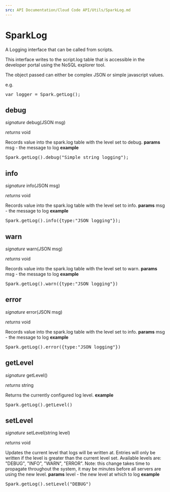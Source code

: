 ```yaml
---
src: API Documentation/Cloud Code API/Utils/SparkLog.md
---
```


# SparkLog

A Logging interface that can be called from scripts.

This interface writes to the script.log table that is accessible in the developer portal using the NoSQL explorer tool.

The object passed can either be complex JSON or simple javascript values.

e.g.

<pre rel="highlighter" code-brush="js" contenteditable="false">var logger = Spark.getLog();</pre>


## debug
_signature_ debug(JSON msg)</p>
_returns_ void</p>
Records value into the spark.log table with the level set to debug.
<b>params</b>
msg - the message to log
<b>example</b>
<pre rel="highlighter" code-brush="js" contenteditable="false">Spark.getLog().debug("Simple string logging");</pre>

## info
_signature_ info(JSON msg)</p>
_returns_ void</p>
Records value into the spark.log table with the level set to info.
<b>params</b>
msg - the message to log
<b>example</b>
<pre rel="highlighter" code-brush="js" contenteditable="false">Spark.getLog().info({type:"JSON logging"});</pre>

## warn
_signature_ warn(JSON msg)</p>
_returns_ void</p>
Records value into the spark.log table with the level set to warn.
<b>params</b>
msg - the message to log
<b>example</b>
<pre rel="highlighter" code-brush="js" contenteditable="false">Spark.getLog().warn({type:"JSON logging"})</pre>

## error
_signature_ error(JSON msg)</p>
_returns_ void</p>
Records value into the spark.log table with the level set to info.
<b>params</b>
msg - the message to log
<b>example</b>
<pre rel="highlighter" code-brush="js" contenteditable="false">Spark.getLog().error({type:"JSON logging"})</pre>

## getLevel
_signature_ getLevel()</p>
_returns_ string</p>
Returns the currently configured log level.
<b>example</b>
<pre rel="highlighter" code-brush="js" contenteditable="false">Spark.getLog().getLevel()</pre>

## setLevel
_signature_ setLevel(string level)</p>
_returns_ void</p>
Updates the current level that logs will be written at.
Entries will only be written if the level is greater than the current level set.
Available levels are: "DEBUG", "INFO", "WARN", "ERROR".
Note: this change takes time to propagate throughout the system, it may be minutes before all servers are using the new level.
<b>params</b>
level - the new level at which to log
<b>example</b>
<pre rel="highlighter" code-brush="js" contenteditable="false">Spark.getLog().setLevel("DEBUG")</pre>

